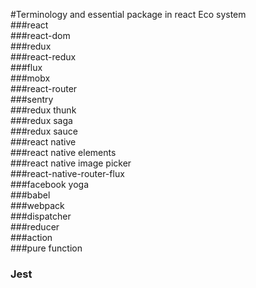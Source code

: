 #Terminology and essential package in react Eco system    
###react    
###react-dom    
###redux    
###react-redux    
###flux    
###mobx    
###react-router    
###sentry    
###redux thunk    
###redux saga    
###redux sauce    
###react native    
###react native elements    
###react native image picker    
###react-native-router-flux    
###facebook yoga   
###babel   
###webpack    
###dispatcher   
###reducer    
###action    
###pure function     
### Jest    